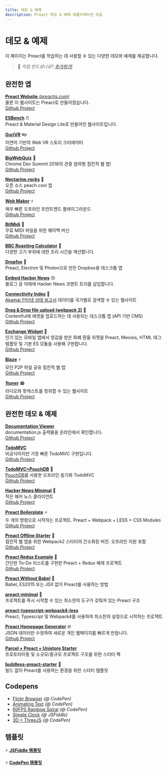 ```yaml
---
title: 데모 & 예제
description: Preact 데모 & 예제 애플리케이션 모음
---
```


# 데모 & 예제

이 페이지는 Preact를 학습하는 데 사용할 수 있는 다양한 데모와 예제를 제공합니다.

> :information_desk_person: _직접 만드셨나요?
> [추가하기!](https://github.com/preactjs/preact-www/blob/master/content/en/about/demos-examples.md)_


## 완전한 앱

[**Preact Website** _(preactjs.com)_](https://preactjs.com)  
물론 이 웹사이트는 Preact로 만들어졌습니다.  
[Github Project](https://github.com/preactjs/preact-www)

**[ESBench](http://esbench.com)** :alarm_clock:  
Preact & Material Design Lite로 만들어진 웹사이트입니다.

[**GuriVR**](https://gurivr.com) :eyeglasses:  
자연어 기반의 Web VR 스토리 크리에이터  
[Github Project](https://github.com/opennewslabs/guri-vr)

[**BigWebQuiz**](https://bigwebquiz.com) :game_die:  
Chrome Dev Summit 2016의 관중 참여형 점진적 웹 앱!  
[Github Project](https://github.com/jakearchibald/big-web-quiz)

**[Nectarine.rocks](http://nectarine.rocks)** :peach:  
오픈 소스 peach.cool 앱  
[Github Project](https://github.com/developit/nectarine)

**[Web Maker](https://webmaker.app/)** :zap:  
매우 빠른 오프라인 프런트엔드 플레이그라운드  
[Github Project](https://github.com/chinchang/web-maker)

**[BitMidi](https://bitmidi.com/)** :musical_keyboard:  
무료 MIDI 파일을 위한 웨이백 머신  
[Github Project](https://github.com/feross/bitmidi.com)

**[BBC Roasting Calculator](https://www.bbc.com/food/techniques/articles/roast-calculator)** :turkey:  
다양한 고기 부위에 대한 조리 시간을 계산합니다.

**[Dropfox](https://github.com/developit/dropfox)** :wolf:  
Preact, Electron 및 Photon으로 만든 Dropbox용 데스크톱 앱

**[Embed Hacker News](https://github.com/TXTPEN/hn)** :kissing_closed_eyes:  
블로그 글 아래에 Hacker News 코멘트 트리를 삽입합니다.

**[Connectivity Index](https://cindex.co)** :iphone:  
[Akamai 인터넷 상태 보고서](https://content.akamai.com/PG7010-Q2-2016-SOTI-Connectivity-Report.html) 데이터를 국가별로 검색할 수 있는 웹사이트

**[Drag & Drop file upload (webpack 2)](https://contentful-labs.github.io/file-upload-example/)** :rocket:  
Contentful에 애셋을 업로드하는 데 사용되는 데스크톱 앱 (API 기반 CMS)  
[Github Project](https://github.com/contentful-labs/file-upload-example)

**[Exchange Widget](https://sgtpep.github.io/exchange-widget/dist/)** :currency_exchange:  
인기 있는 모바일 앱에서 영감을 받은 화폐 환율 위젯을 Preact, Meiosis, HTML 태그 템플릿 및 기본 ES 모듈을 사용해 구현합니다.  
[Github Project](https://github.com/sgtpep/exchange-widget)

**[Blaze](https://blaze.now.sh)** :zap:  
모던 P2P 파일 공유 점진적 웹 앱  
[Github Project](https://github.com/blenderskool/blaze)

**[1tuner](https://1tuner.com)** :radio:  
라디오와 팟캐스트를 청취할 수 있는 웹사이트  
[Github Project](https://github.com/robinbakker/1tuner)

## 완전한 데모 & 예제

**[Documentation Viewer](https://documentation-viewer.firebaseapp.com)**  
documentation.js 출력물을 온라인에서 확인합니다.  
[Github Project](https://github.com/developit/documentation-viewer)

**[TodoMVC](http://developit.github.io/preact-todomvc/)**  
비공식이지만 가장 빠른 TodoMVC 구현입니다.  
[Github Project](https://github.com/developit/preact-todomvc)

**[TodoMVC+PouchDB](http://katopz.github.io/preact-todomvc-pouchdb/)** :floppy_disk:  
[PouchDB](https://pouchdb.com/)를 사용한 오프라인 동기화 TodoMVC  
[Github Project](https://github.com/katopz/preact-todomvc-pouchdb)

**[Hacker News Minimal](https://developit.github.io/hn_minimal/)** :newspaper:  
작은 해커 뉴스 클라이언트  
[Github Project](https://github.com/developit/hn_minimal)

**[Preact Boilerplate](https://preact-boilerplate.surge.sh)** :zap:  
두 개의 명령으로 시작하는 프로젝트. Preact + Webpack + LESS + CSS Modules  
[Github Project](https://github.com/developit/preact-boilerplate)

**[Preact Offline Starter](https://preact-starter.now.sh)** :100:  
점진적 웹 앱을 위한 Webpack2 스타터의 간소화된 버전. 오프라인 지원 포함  
[Github Project](https://github.com/lukeed/preact-starter)

**[Preact Redux Example](https://preact-redux-example.surge.sh)** :repeat:  
간단한 To-Do 리스트를 구현한 Preact + Redux 예제 프로젝트  
[Github Project](https://github.com/developit/preact-redux-example)

**[Preact Without Babel](https://github.com/developit/preact-without-babel)** :horse:  
Babel, ES2015 또는 JSX 없이 Preact를 사용하는 방법

**[preact-minimal](https://github.com/aganglada/preact-minimal)** :rocket:  
프로젝트를 즉시 시작할 수 있는 최소한의 도구가 갖춰져 있는 Preact 구조

**[preact-typescript-webpack4-less](https://github.com/lexey111/preact-typescript-webpack4-boilerplate)**  
Preact, Typescript 및 Webpack4를 사용하여 최소한의 설정으로 시작하는 프로젝트

**[Preact Homepage Generator](https://thomaswood.me/)** :globe_with_meridians:  
JSON 데이터만 수정하여 새로운 개인 웹페이지를 빠르게 만듭니다.  
[Github Project](https://github.com/tomasswood/preact-homepage-generator)

**[Parcel + Preact + Unistore Starter](https://github.com/hwclass/parcel-preact-unistore-starter)**  
프로토타이핑 및 소규모/중규모 프로젝트 구조를 위한 스타터 팩

**[buildless-preact-starter](https://github.com/ttntm/buildless-preact-starter)** :rocket:  
빌드 없이 Preact를 사용하는 환경을 위한 스타터 템플릿

## Codepens

- [Flickr Browser](http://codepen.io/developit/full/VvMZwK/) _(@ CodePen)_
- [Animating Text](http://codepen.io/developit/full/LpNOdm/) _(@ CodePen)_
- [60FPS Rainbow Spiral](http://codepen.io/developit/full/xGoagz/) _(@ CodePen)_
- [Simple Clock](http://jsfiddle.net/developit/u9m5x0L7/embedded/result,js/) _(@ JSFiddle)_
- [3D + ThreeJS](http://codepen.io/developit/pen/PPMNjd?editors=0010) _(@ CodePen)_

## 템플릿

:zap: [**JSFiddle 템플릿**](https://jsfiddle.net/developit/rs6zrh5f/embedded/result/)

:zap: [**CodePen 템플릿**](http://codepen.io/developit/pen/pgaROe?editors=0010)
